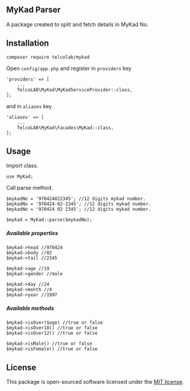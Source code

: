 ## MyKad Parser

A package created to split and fetch details in MyKad No.

## Installation

```
composer require telcolab/mykad
```

Open ```config/app.php``` and register in ```providers``` key
```
'providers' => [
    ...
	TelcoLAB\MyKad\MyKadServiceProvider::class,
];
```

and in ```aliases``` key
```
'aliases' => [
    ...
	TelcoLAB\MyKad\Facades\MyKad::class,
];
```

## Usage

Import class.
```
use MyKad;
```

Call parse method.
```
$mykadNo = '970424022345'; //12 digits mykad number.
$mykadNo = '970424-02-2345'; //12 digits mykad number.
$mykadNo = '970424 02 2345'; //12 digits mykad number.

$mykad = MyKad::parse($mykadNo);
```

##### Available properties

```
$mykad->head //970424
$mykad->body //02
$mykad->tail //2345

$mykad->age //19
$mykad->gender //male

$mykad->day //24
$mykad->month //4
$mykad->year //1997
```

##### Available methods

```
$mykad->isOver($age) //true or false
$mykad->isOver18() //true or false
$mykad->isOver12() //true or false

$mykad->isMale() //true or false
$mykad->isFemale() //true or false
```

## License

This package is open-sourced software licensed under the [MIT license](http://opensource.org/licenses/MIT).